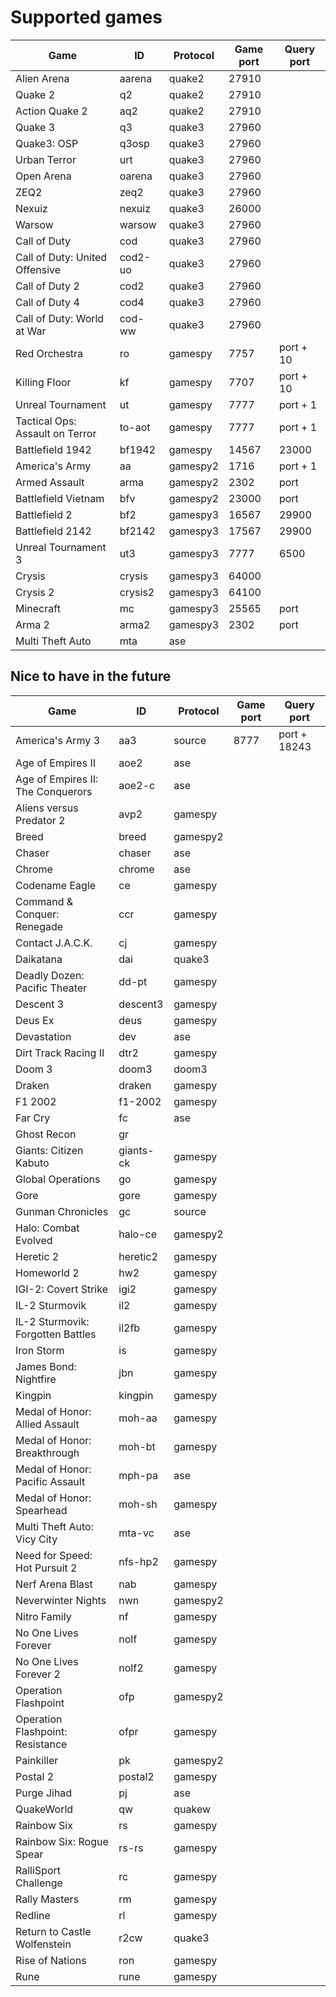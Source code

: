 # Supported games

| Game                              | ID        | Protocol | Game port | Query port |
|-----------------------------------|-----------|----------|-----------|------------|
| Alien Arena                       | aarena    | quake2   | 27910     |            |
| Quake 2                           | q2        | quake2   | 27910     |            |
| Action Quake 2                    | aq2       | quake2   | 27910     |            |
| Quake 3                           | q3        | quake3   | 27960     |            |
| Quake3: OSP                       | q3osp     | quake3   | 27960     |            |
| Urban Terror                      | urt       | quake3   | 27960     |            |
| Open Arena                        | oarena    | quake3   | 27960     |            |
| ZEQ2                              | zeq2      | quake3   | 27960     |            |
| Nexuiz                            | nexuiz    | quake3   | 26000     |            |
| Warsow                            | warsow    | quake3   | 27960     |            |
| Call of Duty                      | cod       | quake3   | 27960     |            |
| Call of Duty: United Offensive    | cod2-uo   | quake3   | 27960     |            |
| Call of Duty 2                    | cod2      | quake3   | 27960     |            |
| Call of Duty 4                    | cod4      | quake3   | 27960     |            |
| Call of Duty: World at War        | cod-ww    | quake3   | 27960     |            |
| Red Orchestra                     | ro        | gamespy  | 7757      | port + 10  |
| Killing Floor                     | kf        | gamespy  | 7707      | port + 10  |
| Unreal Tournament                 | ut        | gamespy  | 7777      | port + 1   |
| Tactical Ops: Assault on Terror   | to-aot    | gamespy  | 7777      | port + 1   |
| Battlefield 1942                  | bf1942    | gamespy  | 14567     | 23000      |
| America's Army                    | aa        | gamespy2 | 1716      | port + 1   |
| Armed Assault                     | arma      | gamespy2 | 2302      | port       |
| Battlefield Vietnam               | bfv       | gamespy2 | 23000     | port       |
| Battlefield 2                     | bf2       | gamespy3 | 16567     | 29900      |
| Battlefield 2142                  | bf2142    | gamespy3 | 17567     | 29900      |
| Unreal Tournament 3               | ut3       | gamespy3 | 7777      | 6500       |
| Crysis                            | crysis    | gamespy3 | 64000     |            |
| Crysis 2                          | crysis2   | gamespy3 | 64100     |            |
| Minecraft                         | mc        | gamespy3 | 25565     | port       |
| Arma 2                            | arma2     | gamespy3 | 2302      | port       |
| Multi Theft Auto                  | mta       | ase      |           |            |

## Nice to have in the future

| Game                              | ID        | Protocol | Game port | Query port |
|-----------------------------------|-----------|----------|-----------|------------|
| America's Army 3                  | aa3       | source   | 8777      | port + 18243 |
| Age of Empires II                 | aoe2      | ase      |           |            |
| Age of Empires II: The Conquerors | aoe2-c    | ase      |           |            |
| Aliens versus Predator 2          | avp2      | gamespy  |           |            |
| Breed                             | breed     | gamespy2 |           |            |
| Chaser                            | chaser    | ase      |           |            |
| Chrome                            | chrome    | ase      |           |            |
| Codename Eagle                    | ce        | gamespy  |           |            |
| Command & Conquer: Renegade       | ccr       | gamespy  |           |            |
| Contact J.A.C.K.                  | cj        | gamespy  |           |            |
| Daikatana                         | dai       | quake3   |           |            |
| Deadly Dozen: Pacific Theater     | dd-pt     | gamespy  |           |            |
| Descent 3                         | descent3  | gamespy  |           |            |
| Deus Ex                           | deus      | gamespy  |           |            |
| Devastation                       | dev       | ase      |           |            |
| Dirt Track Racing II              | dtr2      | gamespy  |           |            |
| Doom 3                            | doom3     | doom3    |           |            |
| Draken                            | draken    | gamespy  |           |            |
| F1 2002                           | f1-2002   | gamespy  |           |            |
| Far Cry                           | fc        | ase      |           |            |
| Ghost Recon                       | gr        |          |           |            |
| Giants: Citizen Kabuto            | giants-ck | gamespy  |           |            |
| Global Operations                 | go        | gamespy  |           |            |
| Gore                              | gore      | gamespy  |           |            |
| Gunman Chronicles                 | gc        | source   |           |            |
| Halo: Combat Evolved              | halo-ce   | gamespy2 |           |            |
| Heretic 2                         | heretic2  | gamespy  |           |            |
| Homeworld 2                       | hw2       | gamespy  |           |            |
| IGI-2: Covert Strike              | igi2      | gamespy  |           |            |
| IL-2 Sturmovik                    | il2       | gamespy  |           |            |
| IL-2 Sturmovik: Forgotten Battles | il2fb     | gamespy  |           |            |
| Iron Storm                        | is        | gamespy  |           |            |
| James Bond: Nightfire             | jbn       | gamespy  |           |            |
| Kingpin                           | kingpin   | gamespy  |           |            |
| Medal of Honor: Allied Assault    | moh-aa    | gamespy  |           |            |
| Medal of Honor: Breakthrough      | moh-bt    | gamespy  |           |            |
| Medal of Honor: Pacific Assault   | mph-pa    | ase      |           |            |
| Medal of Honor: Spearhead         | moh-sh    | gamespy  |           |            |
| Multi Theft Auto: Vicy City       | mta-vc    | ase      |           |            |
| Need for Speed: Hot Pursuit 2     | nfs-hp2   | gamespy  |           |            |
| Nerf Arena Blast                  | nab       | gamespy  |           |            |
| Neverwinter Nights                | nwn       | gamespy2 |           |            |
| Nitro Family                      | nf        | gamespy  |           |            |
| No One Lives Forever              | nolf      | gamespy  |           |            |
| No One Lives Forever 2            | nolf2     | gamespy  |           |            |
| Operation Flashpoint              | ofp       | gamespy2 |           |            |
| Operation Flashpoint: Resistance  | ofpr      | gamespy  |           |            |
| Painkiller                        | pk        | gamespy2 |           |            |
| Postal 2                          | postal2   | gamespy  |           |            |
| Purge Jihad                       | pj        | ase      |           |            |
| QuakeWorld                        | qw        | quakew   |           |            |
| Rainbow Six                       | rs        | gamespy  |           |            |
| Rainbow Six: Rogue Spear          | rs-rs     | gamespy  |           |            |
| RalliSport Challenge              | rc        | gamespy  |           |            |
| Rally Masters                     | rm        | gamespy  |           |            |
| Redline                           | rl        | gamespy  |           |            |
| Return to Castle Wolfenstein      | r2cw      | quake3   |           |            |
| Rise of Nations                   | ron       | gamespy  |           |            |
| Rune                              | rune      | gamespy  |           |            |
